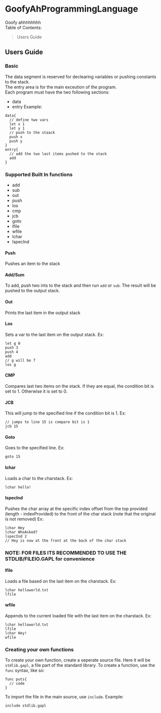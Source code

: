 # GoofyAhProgrammingLanguage
Goofy ahhhhhhhh <br>
Table of Contents:
> Users Guide
## Users Guide
### Basic
The data segment is reserved for declearing variables or pushing constants to the stack. <br>
The entry area is for the main exceution of the program. <br>
Each program must have the two following sections: 
* data
* entry 
Example: <br>
```
data{
  // define two vars
  let x 1
  let y 1
  // push to the staack
  push x
  push y
}
entry{
  // add the two last items pushed to the stack
  add
}
```
### Supported Built In functions
* add
* sub
* out
* push 
* los
* cmp
* jcb
* goto 
* lfile
* wfile
* lchar
* lspecInd
#### Push
Pushes an item to the stack
#### Add/Sum
To add, push two ints to the stack and then run `add` or `sub`. The result will be pushed to the output stack.
#### Out
Prints the last item in the output stack
#### Los
Sets a var to the last item on the output stack. Ex:
```
let g 0
push 3
push 4
add
// g will be 7
los g
```
#### CMP
Compares last two items on the stack. If they are equal, the condition bit is set to 1. Otherwise it is set to 0.
#### JCB 
This will jump to the specified line if the condition bit is 1. Ex:
```
// jumps to line 15 is compare bit is 1
jcb 15
```
#### Goto
Goes to the specified line. Ex:
```
goto 15
```
#### lchar
Loads a char to the charstack. Ex:
```
lchar hello!
```
#### lspecInd
Pushes the char array at the specific index offset from the top provided (length - indexProvided) to the front of the char stack (note that the original is not removed) Ex:
```
lchar Hey
lchar WhoAsked?
lspecInd 2 
// Hey is now at the front at the back of the char stack
```
### NOTE: FOR FILES ITS RECOMMENDED TO USE THE STDLIB/FILEIO.GAPL for convenience
#### lfile
Loads a file based on the last item on the charstack. Ex:
```
lchar helloworld.txt
lfile
```
#### wfile
Appends to the current loaded file with the last item on the charstack. Ex:
```
lchar helloworld.txt
lfile
lchar Hey!
wfile
```
### Creating your own functions
To create your own function, create a seperate source file. Here it will be `stdlib.gapl`, a file part of the standard library.
To create a function, use the `func` syntax, like so: <br>
```
func puts{
  // code
}
```
To import the file in the main source, use `include`. Example:
```
include stdlib.gapl
```
